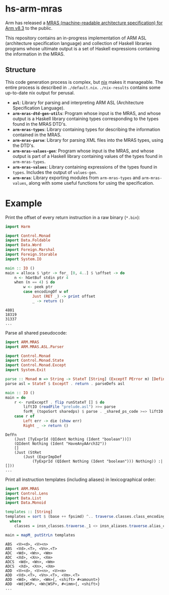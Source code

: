 # hs-arm-mras

Arm has released a [MRAS (machine-readable architecture specification) for Arm v8.3](https://developer.arm.com/products/architecture/a-profile/exploration-tools) to the public.

This repository contains an in-progress implementation of ARM ASL (architecture specification language) and collection of Haskell libraries programs whose ultimate output is a set of Haskell expressions containing the information in the MRAS.

## Structure

This code generation process is complex, but [nix](https://nixos.org/nix/) makes it manageable. The entire process is described in `./default.nix`. `./nix-results` contains some up-to-date nix output for perusal.

- **`asl`**: Library for parsing and interpreting ARM ASL (Architecture Specification Language).
- **`arm-mras-dtd-gen-utils`**: Program whose input is the MRAS, and whose output is a Haskell library containing types corresponding to the types found in the MRAS DTD's.
- **`arm-mras-types`**: Library containing types for describing the information contained in the MRAS.
- **`arm-mras-parse`**: Library for parsing XML files into the MRAS types, using the DTD's.
- **`arm-mras-values-gen`**: Program whose input is the MRAS, and whose output is part of a Haskell library containing values of the types found in `arm-mras-types`.
- **`arm-mras-values`**: Library containing expressions of the types found in `types`. Includes the output of `values-gen`.
- **`arm-mras`**: Library exporting modules from `arm-mras-types` and `arm-mras-values`, along with some useful functions for using the specification.

# Example

Print the offset of every return instruction in a raw binary (`*.bin`):

```haskell
import Harm

import Control.Monad
import Data.Foldable
import Data.Word
import Foreign.Marshal
import Foreign.Storable
import System.IO

main :: IO ()
main = alloca $ \ptr -> for_ [0, 4..] $ \offset -> do
    n <- hGetBuf stdin ptr 4
    when (n == 4) $ do
        w <- peek ptr
        case encodingOf w of
            Just (RET _) -> print offset
            _ -> return ()
```
```
4801
18319
31337
...
```

Parse all shared pseudocode:

```haskell
import ARM.MRAS
import ARM.MRAS.ASL.Parser

import Control.Monad
import Control.Monad.State
import Control.Monad.Except
import System.Exit

parse :: Monad m => String -> StateT [String] (ExceptT PError m) [Definition]
parse asl = StateT $ ExceptT . return . parseDefs asl

main :: IO ()
main = do
    r <- runExceptT . flip runStateT [] $ do
        liftIO (readFile "prelude.asl") >>= parse
        forM_ (topoSort sharedps) $ parse . _shared_ps_code >=> liftIO . mapM_ print
    case r of
        Left err -> die (show err)
        Right _ -> return ()
```

```
DefFn
    (Just [TyExprId (QIdent Nothing (Ident "boolean"))])
    (QIdent Nothing (Ident "HaveAnyAArch32"))
    []
    (Just (StRet
        (Just (ExprImpDef
            (TyExprId (QIdent Nothing (Ident "boolean"))) Nothing)) :| []))
...
```

Print all instruction templates (including aliases) in lexicographical order:

```haskell
import ARM.MRAS
import Control.Lens
import Data.List
import Data.Monoid

templates :: [String]
templates = sort $ (base ++ fpsimd) ^.. traverse.classes.class_encodings.traverse.encoding_template
  where
    classes = insn_classes.traverse._1 <> insn_aliases.traverse.alias_class

main = mapM_ putStrLn templates
```

```
ABS  <V><d>, <V><n>
ABS  <Vd>.<T>, <Vn>.<T>
ADC  <Wd>, <Wn>, <Wm>
ADC  <Xd>, <Xn>, <Xm>
ADCS  <Wd>, <Wn>, <Wm>
ADCS  <Xd>, <Xn>, <Xm>
ADD  <V><d>, <V><n>, <V><m>
ADD  <Vd>.<T>, <Vn>.<T>, <Vm>.<T>
ADD  <Wd>, <Wn>, <Wm>{, <shift> #<amount>}
ADD  <Wd|WSP>, <Wn|WSP>, #<imm>{, <shift>}
...
```
